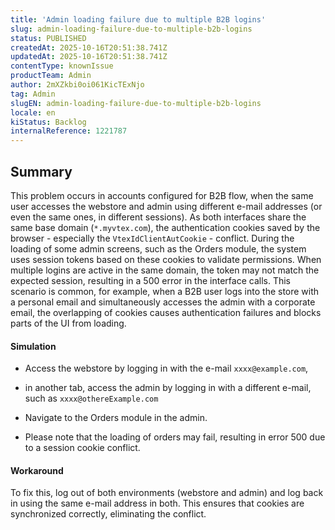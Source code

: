 ```yaml
---
title: 'Admin loading failure due to multiple B2B logins'
slug: admin-loading-failure-due-to-multiple-b2b-logins
status: PUBLISHED
createdAt: 2025-10-16T20:51:38.741Z
updatedAt: 2025-10-16T20:51:38.741Z
contentType: knownIssue
productTeam: Admin
author: 2mXZkbi0oi061KicTExNjo
tag: Admin
slugEN: admin-loading-failure-due-to-multiple-b2b-logins
locale: en
kiStatus: Backlog
internalReference: 1221787
---
```


## Summary



This problem occurs in accounts configured for B2B flow, when the same user accesses the webstore and admin using different e-mail addresses (or even the same ones, in different sessions).
As both interfaces share the same base domain (`*.myvtex.com`), the authentication cookies saved by the browser - especially the `VtexIdClientAutCookie` - conflict.
During the loading of some admin screens, such as the Orders module, the system uses session tokens based on these cookies to validate permissions. When multiple logins are active in the same domain, the token may not match the expected session, resulting in a 500 error in the interface calls.
This scenario is common, for example, when a B2B user logs into the store with a personal email and simultaneously accesses the admin with a corporate email, the overlapping of cookies causes authentication failures and blocks parts of the UI from loading.


#### Simulation




- Access the webstore by logging in with the e-mail `xxxx@example.com`,


- in another tab, access the admin by logging in with a different e-mail, such as `xxxx@othereExample.com`


- Navigate to the Orders module in the admin.

- Please note that the loading of orders may fail, resulting in error 500 due to a session cookie conflict.



#### Workaround



To fix this, log out of both environments (webstore and admin) and log back in using the same e-mail address in both. This ensures that cookies are synchronized correctly, eliminating the conflict.



